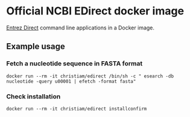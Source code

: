 # Official NCBI EDirect docker image

[Entrez Direct](https://www.ncbi.nlm.nih.gov/books/NBK179288/) command line applications in a Docker image.

## Example usage

### Fetch a nucleotide sequence in FASTA format

  `docker run --rm -it christiam/edirect /bin/sh -c " esearch -db nucleotide -query u00001 | efetch -format fasta"`

### Check installation

  `docker run --rm -it christiam/edirect installconfirm`


